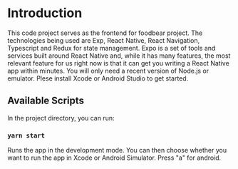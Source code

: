 # Introduction

This code project serves as the frontend for foodbear project. The technologies being used are Exp, React Native, React Navigation, Typescript and Redux for state management. Expo is a set of tools and services built around React Native and, while it has many features, the most relevant feature for us right now is that it can get you writing a React Native app within minutes. You will only need a recent version of Node.js or emulator. Plese install Xcode or Android Studio to get started.

## Available Scripts

In the project directory, you can run:

### `yarn start`

Runs the app in the development mode. You can then choose whether you want to run the app in Xcode or Android Simulator. Press "a" for android.
